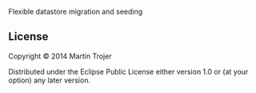 Flexible datastore migration and seeding

## License

Copyright © 2014 Martin Trojer

Distributed under the Eclipse Public License either version 1.0 or (at
your option) any later version.
